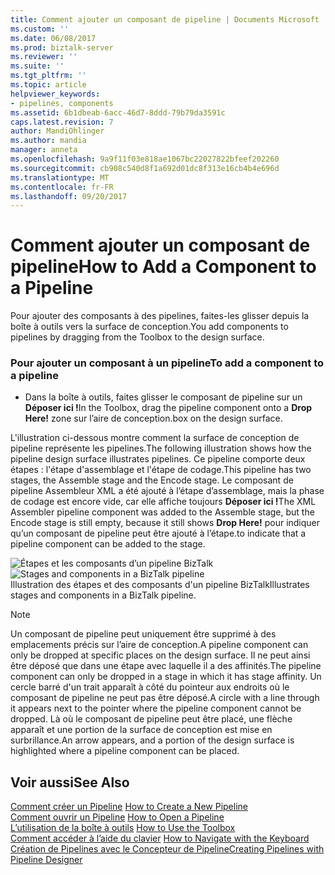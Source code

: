 ```yaml
---
title: Comment ajouter un composant de pipeline | Documents Microsoft
ms.custom: ''
ms.date: 06/08/2017
ms.prod: biztalk-server
ms.reviewer: ''
ms.suite: ''
ms.tgt_pltfrm: ''
ms.topic: article
helpviewer_keywords:
- pipelines, components
ms.assetid: 6b1dbeab-6acc-46d7-8ddd-79b79da3591c
caps.latest.revision: 7
author: MandiOhlinger
ms.author: mandia
manager: anneta
ms.openlocfilehash: 9a9f11f03e818ae1067bc22027822bfeef202260
ms.sourcegitcommit: cb908c540d8f1a692d01dc8f313e16cb4b4e696d
ms.translationtype: MT
ms.contentlocale: fr-FR
ms.lasthandoff: 09/20/2017
---
```

# <a name="how-to-add-a-component-to-a-pipeline"></a><span data-ttu-id="506d3-102">Comment ajouter un composant de pipeline</span><span class="sxs-lookup"><span data-stu-id="506d3-102">How to Add a Component to a Pipeline</span></span>
<span data-ttu-id="506d3-103">Pour ajouter des composants à des pipelines, faites-les glisser depuis la boîte à outils vers la surface de conception.</span><span class="sxs-lookup"><span data-stu-id="506d3-103">You add components to pipelines by dragging from the Toolbox to the design surface.</span></span>  
  
### <a name="to-add-a-component-to-a-pipeline"></a><span data-ttu-id="506d3-104">Pour ajouter un composant à un pipeline</span><span class="sxs-lookup"><span data-stu-id="506d3-104">To add a component to a pipeline</span></span>  
  
-   <span data-ttu-id="506d3-105">Dans la boîte à outils, faites glisser le composant de pipeline sur un **Déposer ici !**</span><span class="sxs-lookup"><span data-stu-id="506d3-105">In the Toolbox, drag the pipeline component onto a **Drop Here!**</span></span> <span data-ttu-id="506d3-106">zone sur l’aire de conception.</span><span class="sxs-lookup"><span data-stu-id="506d3-106">box on the design surface.</span></span>  
  
 <span data-ttu-id="506d3-107">L'illustration ci-dessous montre comment la surface de conception de pipeline représente les pipelines.</span><span class="sxs-lookup"><span data-stu-id="506d3-107">The following illustration shows how the pipeline design surface illustrates pipelines.</span></span> <span data-ttu-id="506d3-108">Ce pipeline comporte deux étapes : l'étape d'assemblage et l'étape de codage.</span><span class="sxs-lookup"><span data-stu-id="506d3-108">This pipeline has two stages, the Assemble stage and the Encode stage.</span></span> <span data-ttu-id="506d3-109">Le composant de pipeline Assembleur XML a été ajouté à l’étape d’assemblage, mais la phase de codage est encore vide, car elle affiche toujours **Déposer ici !**</span><span class="sxs-lookup"><span data-stu-id="506d3-109">The XML Assembler pipeline component was added to the Assemble stage, but the Encode stage is still empty, because it still shows **Drop Here!**</span></span> <span data-ttu-id="506d3-110">pour indiquer qu’un composant de pipeline peut être ajouté à l’étape.</span><span class="sxs-lookup"><span data-stu-id="506d3-110">to indicate that a pipeline component can be added to the stage.</span></span>  
  
 <span data-ttu-id="506d3-111">![Étapes et les composants d’un pipeline BizTalk](../core/media/ebiz-pipe-stages02.gif "ebiz_pipe_stages02")</span><span class="sxs-lookup"><span data-stu-id="506d3-111">![Stages and components in a BizTalk pipeline](../core/media/ebiz-pipe-stages02.gif "ebiz_pipe_stages02")</span></span>  
<span data-ttu-id="506d3-112">Illustration des étapes et des composants d'un pipeline BizTalk</span><span class="sxs-lookup"><span data-stu-id="506d3-112">Illustrates stages and components in a BizTalk pipeline.</span></span>  
  
> [!NOTE]
>  <span data-ttu-id="506d3-113">Un composant de pipeline peut uniquement être supprimé à des emplacements précis sur l’aire de conception.</span><span class="sxs-lookup"><span data-stu-id="506d3-113">A pipeline component can only be dropped at specific places on the design surface.</span></span> <span data-ttu-id="506d3-114">Il ne peut ainsi être déposé que dans une étape avec laquelle il a des affinités.</span><span class="sxs-lookup"><span data-stu-id="506d3-114">The pipeline component can only be dropped in a stage in which it has stage affinity.</span></span> <span data-ttu-id="506d3-115">Un cercle barré d'un trait apparaît à côté du pointeur aux endroits où le composant de pipeline ne peut pas être déposé.</span><span class="sxs-lookup"><span data-stu-id="506d3-115">A circle with a line through it appears next to the pointer where the pipeline component cannot be dropped.</span></span> <span data-ttu-id="506d3-116">Là où le composant de pipeline peut être placé, une flèche apparaît et une portion de la surface de conception est mise en surbrillance.</span><span class="sxs-lookup"><span data-stu-id="506d3-116">An arrow appears, and a portion of the design surface is highlighted where a pipeline component can be placed.</span></span>  
  
## <a name="see-also"></a><span data-ttu-id="506d3-117">Voir aussi</span><span class="sxs-lookup"><span data-stu-id="506d3-117">See Also</span></span>  
 <span data-ttu-id="506d3-118">[Comment créer un Pipeline](../core/how-to-create-a-new-pipeline.md) </span><span class="sxs-lookup"><span data-stu-id="506d3-118">[How to Create a New Pipeline](../core/how-to-create-a-new-pipeline.md) </span></span>  
 <span data-ttu-id="506d3-119">[Comment ouvrir un Pipeline](../core/how-to-open-a-pipeline.md) </span><span class="sxs-lookup"><span data-stu-id="506d3-119">[How to Open a Pipeline](../core/how-to-open-a-pipeline.md) </span></span>  
 <span data-ttu-id="506d3-120">[L’utilisation de la boîte à outils](../core/how-to-use-the-toolbox.md) </span><span class="sxs-lookup"><span data-stu-id="506d3-120">[How to Use the Toolbox](../core/how-to-use-the-toolbox.md) </span></span>  
 <span data-ttu-id="506d3-121">[Comment accéder à l’aide du clavier](../core/how-to-navigate-with-the-keyboard.md) </span><span class="sxs-lookup"><span data-stu-id="506d3-121">[How to Navigate with the Keyboard](../core/how-to-navigate-with-the-keyboard.md) </span></span>  
 [<span data-ttu-id="506d3-122">Création de Pipelines avec le Concepteur de Pipeline</span><span class="sxs-lookup"><span data-stu-id="506d3-122">Creating Pipelines with Pipeline Designer</span></span>](../core/creating-pipelines-with-pipeline-designer.md)